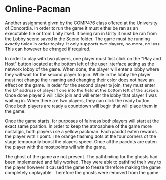 # Online-Pacman
Another assignment given by the COMP476 class offered at the University of Concordia.
	In order to run the game it must either be ran as an executable file or from Unity itself. It being ran in Unity it must be ran from the Lobby scene saved in the Scene folder. The game must be running exactly twice in order to play. It only supports two players, no more, no less. This can however be changed if required. 
	
  In order to play with two players, one player must first click on the "Play and Host" button located at the bottom left of the user interface acting as the network lobby of the game. When done, the player will enter a lobby where they will wait for the second player to join. While in the lobby the player must not change their naming and changing their color does not have an effect on the game. In order for the second player to join, they must enter the I.P address of player 1 one into the field at the bottom left of the screen. Once done player 2 will click join and will enter the lobby that player 1 was waiting in. When there are two players, they can click the ready button. Once both players are ready a countdown will begin that will place them in the game. 
	
  Once the game starts, for purposes of fairness both players will start at the exact same position. In order to keep the atmosphere of the game more nostalgic, both players use a yellow packman. Each pacdot eaten rewards the player with 1 point. The orange flashing dots at the four corners of the stage temporarily boost the players speed. Once all the pacdots are eaten the player with the most points will win the game.
	
  The ghost of the game are not present. The pathfinding for the ghosts had been implemented and fully worked. They were able to pathfind their way to the player however it caused the game to freeze therefore making the game completely unplayable. Therefore the ghosts were removed from the game. 
